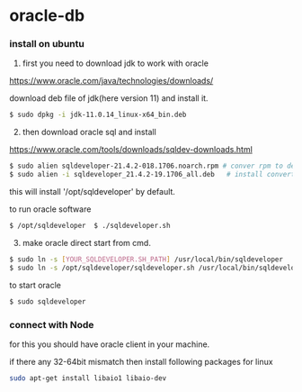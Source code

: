 # oracle-db

### install on ubuntu

1. first you need to download jdk to work with oracle

https://www.oracle.com/java/technologies/downloads/     


download deb file of jdk(here version 11) and install it.

```bash
$ sudo dpkg -i jdk-11.0.14_linux-x64_bin.deb
```

2. then download oracle sql and install

https://www.oracle.com/tools/downloads/sqldev-downloads.html    

```bash
$ sudo alien sqldeveloper-21.4.2-018.1706.noarch.rpm # conver rpm to deb
$ sudo alien -i sqldeveloper_21.4.2-19.1706_all.deb   # install converted deb file
```

this will install '/opt/sqldeveloper' by default.

to run oracle software

```bash
$ /opt/sqldeveloper  $ ./sqldeveloper.sh
```

3. make oracle direct start from cmd.   

```bash
$ sudo ln -s [YOUR_SQLDEVELOPER.SH_PATH] /usr/local/bin/sqldeveloper
$ sudo ln -s /opt/sqldeveloper/sqldeveloper.sh /usr/local/bin/sqldeveloper
```

to start oracle    
```bash
$ sudo sqldeveloper  
```    

### connect with Node

for this you should have oracle client in your machine.

if there any 32-64bit mismatch then install following packages for linux
```bash
sudo apt-get install libaio1 libaio-dev
```
